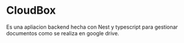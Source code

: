 # CloudBox
Es una apliacion backend hecha con Nest y typescript para gestionar documentos como se realiza en google drive.
